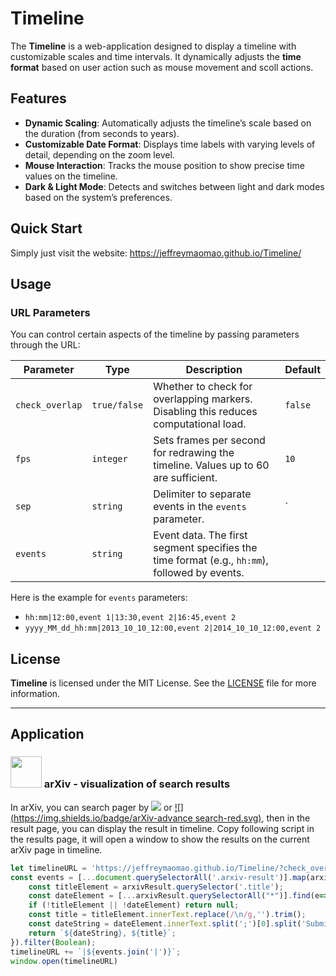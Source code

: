 # Timeline

The **Timeline** is a web-application designed to display a timeline with customizable scales and time intervals. It dynamically adjusts the **time format** based on user action such as mouse movement and scoll actions.

## Features

- **Dynamic Scaling**: Automatically adjusts the timeline’s scale based on the duration (from seconds to years).
- **Customizable Date Format**: Displays time labels with varying levels of detail, depending on the zoom level.
- **Mouse Interaction**: Tracks the mouse position to show precise time values on the timeline.
- **Dark & Light Mode**: Detects and switches between light and dark modes based on the system’s preferences.

## Quick Start

Simply just visit the website: https://jeffreymaomao.github.io/Timeline/

## Usage

### URL Parameters

You can control certain aspects of the timeline by passing parameters through the URL:

| Parameter       | Type         | Description                                                  | Default |
| --------------- | ------------ | ------------------------------------------------------------ | ------- |
| `check_overlap` | `true/false` | Whether to check for overlapping markers. Disabling this reduces computational load. | `false` |
| `fps`           | `integer`    | Sets frames per second for redrawing the timeline. Values up to 60 are sufficient. | `10`    |
| `sep`           | `string`     | Delimiter to separate events in the `events` parameter.      | `|`     |
| `events`        | `string`     | Event data. The first segment specifies the time format (e.g., `hh:mm`), followed by events. |         |

Here is the example for `events` parameters:

- `hh:mm|12:00,event 1|13:30,event 2|16:45,event 2`
- `yyyy_MM_dd_hh:mm|2013_10_10_12:00,event 2|2014_10_10_12:00,event 2`

## License

**Timeline** is licensed under the MIT License. See the [LICENSE](LICENSE) file for more information.

---

## Application

### <img src='https://info.arxiv.org/brand/images/brand-logomark-primary-large.jpg' height='50px'> arXiv - visualization of search results

In arXiv, you can search pager by [![](https://img.shields.io/badge/arXiv-search-red.svg)](https://arxiv.org/search) or  [![](https://img.shields.io/badge/arXiv-advance search-red.svg)](https://arxiv.org/search), then in the result page, you can display the result in timeline. Copy following script in the results page, it will open a window to show the results on the current arXiv page in timeline.

```js
let timelineURL = 'https://jeffreymaomao.github.io/Timeline/?check_overlap=true&sep=|&events=dd_MMMM_yyyy';
const events = [...document.querySelectorAll('.arxiv-result')].map(arxivResult=>{
    const titleElement = arxivResult.querySelector('.title');
    const dateElement = [...arxivResult.querySelectorAll("*")].find(e=>e.innerText.includes('Submitted'));
    if (!titleElement || !dateElement) return null;
    const title = titleElement.innerText.replace(/\n/g,'').trim();
    const dateString = dateElement.innerText.split(';')[0].split('Submitted')[1].trim().replace(/[, ]+/g, '_');
    return `${dateString}, ${title}`;
}).filter(Boolean);
timelineURL += `|${events.join('|')}`;
window.open(timelineURL)
```